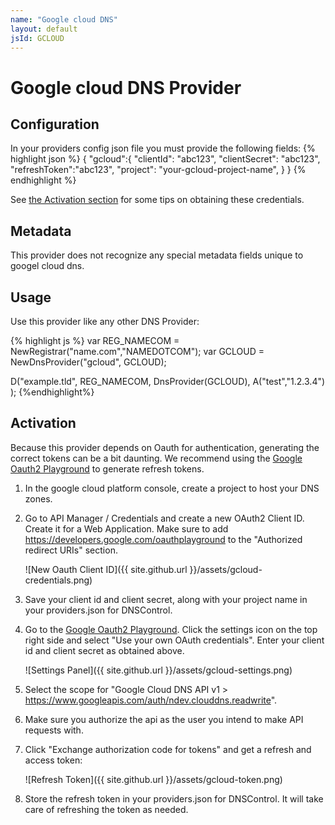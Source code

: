 ```yaml
---
name: "Google cloud DNS"
layout: default
jsId: GCLOUD
---
```


# Google cloud DNS Provider

## Configuration

In your providers config json file you must provide the following fields:
{% highlight json %}
{
 "gcloud":{
      "clientId": "abc123",
      "clientSecret": "abc123",
      "refreshToken":"abc123",
      "project": "your-gcloud-project-name",
 }
}
{% endhighlight %}

See [the Activation section](#activation) for some tips on obtaining these credentials.

## Metadata

This provider does not recognize any special metadata fields unique to googel cloud dns.

## Usage

Use this provider like any other DNS Provider:

{% highlight js %}
var REG_NAMECOM = NewRegistrar("name.com","NAMEDOTCOM");
var GCLOUD = NewDnsProvider("gcloud", GCLOUD);

D("example.tld", REG_NAMECOM, DnsProvider(GCLOUD),
    A("test","1.2.3.4")
);
{%endhighlight%}

## Activation

Because this provider depends on Oauth for authentication, generating the correct tokens can be a bit daunting. We recommend using the 
[Google Oauth2 Playground](https://developers.google.com/oauthplayground/) to generate refresh tokens.

1. In the google cloud platform console, create a project to host your DNS zones.
2. Go to API Manager / Credentials and create a new OAuth2 Client ID. Create it for a Web Application. 
  Make sure to add https://developers.google.com/oauthplayground to the "Authorized redirect URIs" section.

    ![New Oauth Client ID]({{ site.github.url }}/assets/gcloud-credentials.png)

3. Save your client id and client secret, along with your project name in your providers.json for DNSControl.
4. Go to the [Google Oauth2 Playground](https://developers.google.com/oauthplayground/). Click the settings icon on the top right side and select
"Use your own OAuth credentials". Enter your client id and client secret as obtained above.

    ![Settings Panel]({{ site.github.url }}/assets/gcloud-settings.png)

5. Select the scope for "Google Cloud DNS API v1 > https://www.googleapis.com/auth/ndev.clouddns.readwrite".
6. Make sure you authorize the api as the user you intend to make API requests with. 
7. Click "Exchange authorization code for tokens" and get a refresh and access token:

    ![Refresh Token]({{ site.github.url }}/assets/gcloud-token.png)
 
 8. Store the refresh token in your providers.json for DNSControl. It will take care of refreshing the token as needed.